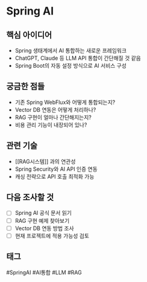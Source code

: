# Spring AI

## 핵심 아이디어
- Spring 생태계에서 AI 통합하는 새로운 프레임워크
- ChatGPT, Claude 등 LLM API 통합이 간단해질 것 같음
- Spring Boot의 자동 설정 방식으로 AI 서비스 구성

## 궁금한 점들
- 기존 Spring WebFlux와 어떻게 통합되는지?
- Vector DB 연동은 어떻게 처리하나?
- RAG 구현이 얼마나 간단해지는지?
- 비용 관리 기능이 내장되어 있나?

## 관련 기술
- [[RAG시스템]] 과의 연관성
- Spring Security와 AI API 인증 연동
- 캐싱 전략으로 API 호출 최적화 가능

## 다음 조사할 것
- [ ] Spring AI 공식 문서 읽기
- [ ] RAG 구현 예제 찾아보기
- [ ] Vector DB 연동 방법 조사
- [ ] 현재 프로젝트에 적용 가능성 검토

## 태그
#SpringAI #AI통합 #LLM #RAG